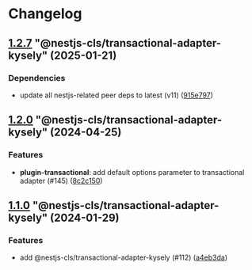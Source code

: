 # Changelog

<!-- MONODEPLOY:BELOW -->

## [1.2.7](https://github.com/Papooch/nestjs-cls/compare/@nestjs-cls/transactional-adapter-kysely@1.2.6...@nestjs-cls/transactional-adapter-kysely@1.2.7) "@nestjs-cls/transactional-adapter-kysely" (2025-01-21)<a name="1.2.7"></a>

### Dependencies

* update all nestjs-related peer deps to latest (v11) ([915e797](https://github.com/Papooch/nestjs-cls/commits/915e797))




## [1.2.0](https://github.com/Papooch/nestjs-cls/compare/@nestjs-cls/transactional-adapter-kysely@1.1.6...@nestjs-cls/transactional-adapter-kysely@1.2.0) "@nestjs-cls/transactional-adapter-kysely" (2024-04-25)<a name="1.2.0"></a>

### Features

* **plugin-transactional**: add default options parameter to transactional adapter  (#145) ([8c2c150](https://github.com/Papooch/nestjs-cls/commits/8c2c150))




## [1.1.0](https://github.com/Papooch/nestjs-cls/compare/@nestjs-cls/transactional-adapter-kysely@1.0.0...@nestjs-cls/transactional-adapter-kysely@1.1.0) "@nestjs-cls/transactional-adapter-kysely" (2024-01-29)<a name="1.1.0"></a>

### Features

* add @nestjs-cls/transactional-adapter-kysely (#112) ([a4eb3da](https://github.com/Papooch/nestjs-cls/commits/a4eb3da))


